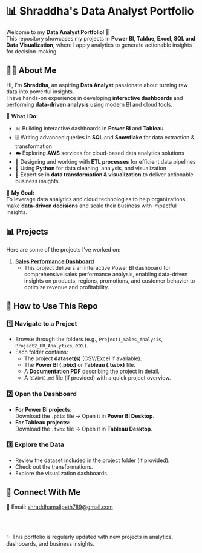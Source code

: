 # 📊 Shraddha's Data Analyst Portfolio  

Welcome to my **Data Analyst Portfolio**! 🚀  
This repository showcases my projects in **Power BI, Tablue, Excel, SQL and Data Visualization**, where I apply analytics to generate actionable insights for decision-making.

## 👩‍💻 About Me  

Hi, I’m **Shraddha**, an aspiring **Data Analyst** passionate about turning raw data into powerful insights.  
I have hands-on experience in developing **interactive dashboards** and performing **data-driven analysis** using modern BI and cloud tools.  

🔹 **What I Do:**  
- 📊 Building interactive dashboards in **Power BI** and **Tableau**  
- 🗄️ Writing advanced queries in **SQL** and **Snowflake** for data extraction & transformation  
- ☁️ Exploring **AWS** services for cloud-based data analytics solutions  
- 🔄 Designing and working with **ETL processes** for efficient data pipelines  
- 🐍 Using **Python** for data cleaning, analysis, and visualization  
- 📝 Expertise in **data transformation & visualization** to deliver actionable business insights  

🎯 **My Goal:**  
To leverage data analytics and cloud technologies to help organizations make **data-driven decisions** and scale their business with impactful insights.  

## 📊 Projects  

Here are some of the projects I’ve worked on:  

1. **[Sales Performance Dashboard](./Project1_Sales_Analysis/)**  
   - This project delivers an interactive Power BI dashboard for comprehensive sales performance analysis, enabling data-driven insights on products, regions, promotions, and customer behavior to optimize revenue and profitability. 
   
## 📌 How to Use This Repo 

### 1️⃣ Navigate to a Project
- Browse through the folders (e.g., `Project1_Sales_Analysis`, `Project2_HR_Analytics`, etc.).
- Each folder contains:
  - The project **dataset(s)** (CSV/Excel if available).
  - The **Power BI (.pbix)** or **Tableau (.twbx)** file.
  - A **Documentation PDF** describing the project in detail.
  - A `README.md` file (if provided) with a quick project overview.

### 2️⃣ Open the Dashboard
- **For Power BI projects:**  
  Download the `.pbix` file → Open it in **Power BI Desktop**.  
- **For Tableau projects:**  
  Download the `.twbx` file → Open it in **Tableau Desktop**.  

### 3️⃣ Explore the Data
- Review the dataset included in the project folder (if provided).  
- Check out the transformations.
- Explore the visualization dashboards.


## 🤝 Connect With Me

📧 Email: shraddhamalipeth789@gmail.com

<br>

<br>

✨ This portfolio is regularly updated with new projects in analytics, dashboards, and business insights.
